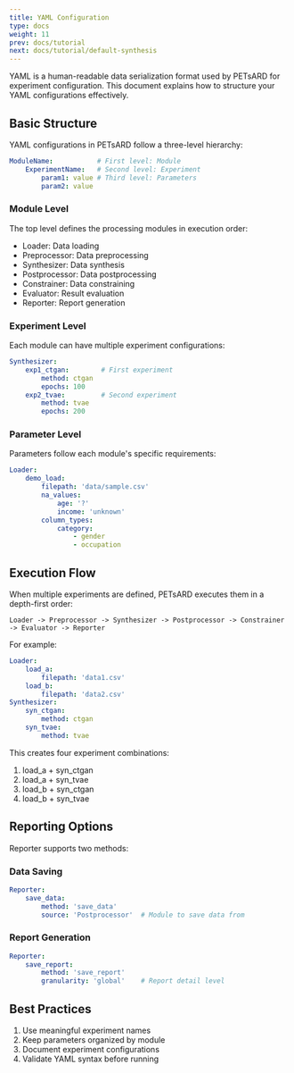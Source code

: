 ```yaml
---
title: YAML Configuration
type: docs
weight: 11
prev: docs/tutorial
next: docs/tutorial/default-synthesis
---
```


YAML is a human-readable data serialization format used by PETsARD for experiment configuration. This document explains how to structure your YAML configurations effectively.

## Basic Structure

YAML configurations in PETsARD follow a three-level hierarchy:

```yaml
ModuleName:           # First level: Module
    ExperimentName:   # Second level: Experiment
        param1: value # Third level: Parameters
        param2: value
```

### Module Level

The top level defines the processing modules in execution order:

- Loader: Data loading
- Preprocessor: Data preprocessing
- Synthesizer: Data synthesis
- Postprocessor: Data postprocessing
- Constrainer: Data constraining
- Evaluator: Result evaluation
- Reporter: Report generation

### Experiment Level

Each module can have multiple experiment configurations:

```yaml
Synthesizer:
    exp1_ctgan:        # First experiment
        method: ctgan
        epochs: 100
    exp2_tvae:         # Second experiment
        method: tvae
        epochs: 200
```

### Parameter Level

Parameters follow each module's specific requirements:

```yaml
Loader:
    demo_load:
        filepath: 'data/sample.csv'
        na_values:
            age: '?'
            income: 'unknown'
        column_types:
            category:
                - gender
                - occupation
```

## Execution Flow

When multiple experiments are defined, PETsARD executes them in a depth-first order:
```
Loader -> Preprocessor -> Synthesizer -> Postprocessor -> Constrainer -> Evaluator -> Reporter
```

For example:
```yaml
Loader:
    load_a:
        filepath: 'data1.csv'
    load_b:
        filepath: 'data2.csv'
Synthesizer:
    syn_ctgan:
        method: ctgan
    syn_tvae:
        method: tvae
```

This creates four experiment combinations:
1. load_a + syn_ctgan
2. load_a + syn_tvae
3. load_b + syn_ctgan
4. load_b + syn_tvae

## Reporting Options

Reporter supports two methods:

### Data Saving
```yaml
Reporter:
    save_data:
        method: 'save_data'
        source: 'Postprocessor'  # Module to save data from
```

### Report Generation
```yaml
Reporter:
    save_report:
        method: 'save_report'
        granularity: 'global'    # Report detail level
```

## Best Practices

1. Use meaningful experiment names
2. Keep parameters organized by module
3. Document experiment configurations
4. Validate YAML syntax before running